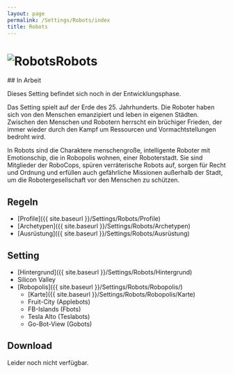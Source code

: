 ```yaml
---
layout: page
permalink: /Settings/Robots/index
title: Robots
---
```


<h1><img alt="Robots" src="{{ site.baseurl }}/assets/images/icons/robots.png"/>Robots</h1>

<aside>
<div class="working">
## In Arbeit

Dieses Setting befindet sich noch in der Entwicklungsphase.

</div>
</aside>
Das Setting spielt auf der Erde des 25. Jahrhunderts. Die Roboter haben sich von den Menschen emanzipiert und leben in eigenen Städten. Zwischen den Menschen und Robotern herrscht ein brüchiger Frieden, der immer wieder durch den Kampf um Ressourcen und Vormachtstellungen bedroht wird.

In Robots sind die Charaktere menschengroße, intelligente Roboter mit Emotionschip, die in Robopolis wohnen, einer Roboterstadt. Sie sind Mitglieder der RoboCops, spüren verräterische Robots auf, sorgen für Recht und Ordnung und erfüllen auch gefährliche Missionen außerhalb der Stadt, um die Robotergesellschaft vor den Menschen zu schützen.

## Regeln

- [Profile]({{ site.baseurl }}/Settings/Robots/Profile)
- [Archetypen]({{ site.baseurl }}/Settings/Robots/Archetypen)
- [Ausrüstung]({{ site.baseurl }}/Settings/Robots/Ausrüstung)

## Setting

- [Hintergrund]({{ site.baseurl }}/Settings/Robots/Hintergrund)
- Silicon Valley
- [Robopolis]({{ site.baseurl }}/Settings/Robots/Robopolis/)
  - [Karte]({{ site.baseurl }}/Settings/Robots/Robopolis/Karte)
  - Fruit-City (Applebots)
  - FB-Islands (Fbots)
  - Tesla Alto (Teslabots)
  - Go-Bot-View (Gobots)

## Download

Leider noch nicht verfügbar.

